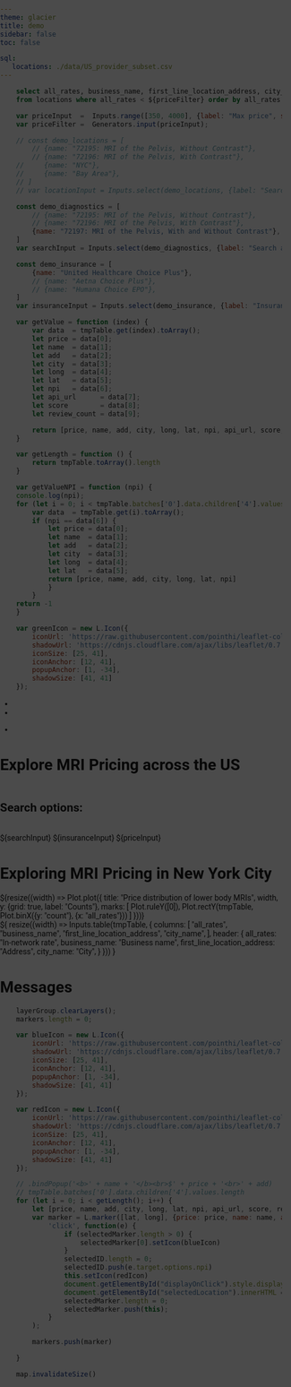 ```yaml
---
theme: glacier
title: demo
sidebar: false
toc: false

sql:
   locations: ./data/US_provider_subset.csv
---
```


<!-- ```sql id=tmpTable
    select all_rates, business_name, first_line_location_address, city_name, longitude, latitude, npi, api_url, score,review_count, map_area
    from locations where all_rates < ${priceFilter} order by all_rates desc
``` -->

```sql id=tmpTable
    select all_rates, business_name, first_line_location_address, city_name, longitude, latitude, npi
    from locations where all_rates < ${priceFilter} order by all_rates desc
```

```js
    var priceInput  =  Inputs.range([350, 4000], {label: "Max price", step: 25, });
    var priceFilter =  Generators.input(priceInput);
```

```js
    // const demo_locations = [  
        // {name: "72195: MRI of the Pelvis, Without Contrast"},
        // {name: "72196: MRI of the Pelvis, With Contrast"},
    //     {name: "NYC"},
    //     {name: "Bay Area"},
    // ]
    // var locationInput = Inputs.select(demo_locations, {label: "Search across locations...", format: x => x.name, value: demo_locations.find(t => t.name === "NYC")})
```

<!-- ```js
    var searchInput = Inputs.search(tmpTable, {placeholder: "Search for diagnostic tests..."});
``` -->

```js
    const demo_diagnostics = [  
        // {name: "72195: MRI of the Pelvis, Without Contrast"},
        // {name: "72196: MRI of the Pelvis, With Contrast"},
        {name: "72197: MRI of the Pelvis, With and Without Contrast"},
    ]
    var searchInput = Inputs.select(demo_diagnostics, {label: "Search across diagnostic tests...", format: x => x.name, value: demo_diagnostics.find(t => t.name === "72197: MRI of the Pelvis, With and Without Contrast")})
```

```js
    const demo_insurance = [  
        {name: "United Healthcare Choice Plus"},
        // {name: "Aetna Choice Plus"},
        // {name: "Humana Choice EPO"},
    ]
    var insuranceInput = Inputs.select(demo_insurance, {label: "Insurance Plan", format: x => x.name, value: demo_insurance.find(t => t.name === "United Healthcare Choice Plus")})
```

```js
    var getValue = function (index) {
        var data  = tmpTable.get(index).toArray();
        let price = data[0];
        let name  = data[1];
        let add   = data[2];
        let city  = data[3];
        let long  = data[4];
        let lat   = data[5];
        let npi   = data[6];
        let api_url      = data[7];
        let score        = data[8];
        let review_count = data[9];

        return [price, name, add, city, long, lat, npi, api_url, score, review_count]
    } 
```


```js
    var getLength = function () {
        return tmpTable.toArray().length
    }
```

```js
    var getValueNPI = function (npi) {
    console.log(npi);
    for (let i = 0; i < tmpTable.batches['0'].data.children['4'].values.length; i++) {
        var data  = tmpTable.get(i).toArray();
        if (npi == data[6]) {
            let price = data[0];
            let name  = data[1];
            let add   = data[2];
            let city  = data[3];
            let long  = data[4];
            let lat   = data[5];
            return [price, name, add, city, long, lat, npi]
            }
        }
    return -1
    }
```

```js
    var greenIcon = new L.Icon({
        iconUrl: 'https://raw.githubusercontent.com/pointhi/leaflet-color-markers/master/img/marker-icon-2x-green.png',
        shadowUrl: 'https://cdnjs.cloudflare.com/ajax/libs/leaflet/0.7.7/images/marker-shadow.png',
        iconSize: [25, 41],
        iconAnchor: [12, 41],
        popupAnchor: [1, -34],
        shadowSize: [41, 41]
    });
```

<!DOCTYPE html>
<head>
    <title>NYC MRI Pricing Example</title>
    <meta name="viewport" content="width=device-width, initial-scale=1.0, maximum-scale=1.0, user-scalable=no">
    <link href="https://maxcdn.bootstrapcdn.com/font-awesome/4.1.0/css/font-awesome.min.css" rel="stylesheet">
    <link rel="stylesheet" href="https://unpkg.com/leaflet@1.6.0/dist/leaflet.css"
        crossorigin=""/>
    <link href="https://fonts.googleapis.com/css2?family=Inter:wght@400;500;700&display=swap" rel="stylesheet">
    <link rel="stylesheet" href="https://cdnjs.cloudflare.com/ajax/libs/font-awesome/5.15.4/css/all.min.css">
    <link rel="stylesheet" href="components/leaflet-sidebar.css" />
    <style>
        body {
            padding: 0;
            margin: 0;
        }
        html, body, #map {
            height: 100%;
            font-family: 'Roboto', sans-serif;
            /* font: 10pt "Helvetica Neue", Arial, Helvetica, sans-serif; */
        }
        .lorem {
            font-style: italic;
            text-align: justify;
            color: #AAA;
        }
        .full_map {
            position: fixed;
            width: 100%;
            height: 100%;
            left: 0;
            top: 0;
            background: rgba(0,0,0,0.7);
            z-index: 10;
        }
        .card-custom {
            border-radius: 8px;
            box-shadow: 0 4px 8px rgba(0, 0, 0, 0.1);
            background-color: #fff;
            padding: 16px;
            display: flex;
            align-items: flex-start;
            position: relative;
        }
        .card-content {
            flex: 1;
            padding-right: 16px;
        }
        .business-name {
            font-size: 18px;
            font-weight: 700; /* Bold */
            margin-bottom: 8px;
        }
        .address {
            font-size: 14px;
            color: #666;
            margin-bottom: 8px;
        }
        .price {
            font-size: 18px;
            font-weight: 450; /* Medium */
            color: #2196F3;
            /* margin-top: auto;
            position: absolute;
            bottom: 69px;
            left: 260px; */
        }
        .phone {
            font-size: 14px;
            font-weight: 700;
            margin-bottom: 8 px;
        }
        .review {
            font-size: 14px;
            font-weight: 700;
            margin-bottom: 8 px;
        }
    </style>
</head>
<body>
<div id="sidebar" class="leaflet-sidebar collapsed">
    <!-- nav tabs -->
    <div class="leaflet-sidebar-tabs">
        <!-- top aligned tabs -->
        <ul role="tablist">
            <li><a href="#home" role="tab"><i class="fa fa-bars active"></i></a></li>
            <li><a href="#autopan" role="tab"><i class="fa fa-arrows"></i></a></li>
        </ul>
        <!-- bottom aligned tabs -->
        <ul role="tablist">
            <li><a href="https://github.com/nickpeihl/leaflet-sidebar-v2"><i class="fa fa-github"></i></a></li>
        </ul>
    </div>
    <!-- panel content -->
    <div class="leaflet-sidebar-content">
        <div class="leaflet-sidebar-pane" id="home">
        <h1 class="leaflet-sidebar-header">
            Explore MRI Pricing across the US
            <span class="leaflet-sidebar-close"><i class="fa fa-caret-left"></i></span>
        </h1>
            <div class="card" id="searchOptions" style="display: flex; flex-direction: column; gap: 1rem;">
                <h2>Search options:</h2>
                ${searchInput}
                ${insuranceInput}
                ${priceInput}
            </div>
            <div class="card" id="displayOnClick" style="display: none; flex-direction: column; gap: 1rem;">
                <h2 id="selectedLocation"></h2>
            </div>
            <!-- 
            <div class="card" id="doctorCard0" onmouseenter="showMarkerFunction()" style="display: flex; flex-direction: column; gap: 1rem;">
                <h2>${getValue(0)}</h2>
            </div>            
            <div class="card" id="doctorCard1" style="display: flex; flex-direction: column; gap: 1rem;">
                <h2>${getValue(1)}</h2>
            </div>
            <div class="card" id="doctorCard2" style="display: flex; flex-direction: column; gap: 1rem;">
                <h2>${getValue(2)}</h2>
            </div>
            <div class="card" id="doctorCard3" style="display: flex; flex-direction: column; gap: 1rem;">
                <h2>${getValue(3)}</h2>
            </div>
            -->
        </div>
        <div class="leaflet-sidebar-pane" id="autopan">
            <h1 class="leaflet-sidebar-header">
                Exploring MRI Pricing in New York City
                <span class="leaflet-sidebar-close"><i class="fa fa-caret-left"></i></span>
            </h1>
            <div class="card" id="histogram" style="display: flex; flex-direction: column; gap: 1rem;">
                ${resize((width) => Plot.plot({
                    title: "Price distribution of lower body MRIs",
                    width,
                    y: {grid: true, label: "Counts"},
                    marks: [
                        Plot.ruleY([0]),
                        Plot.rectY(tmpTable, Plot.binX({y: "count"}, {x: "all_rates"}))
                    ]
                    }))}
            </div>
            <div class="card" id="table">${
                resize((width) => Inputs.table(tmpTable, {
                columns: [
                    "all_rates",
                    "business_name",
                    "first_line_location_address",
                    "city_name",
                ],
                header: {
                    all_rates: "In-network rate",
                    business_name: "Business name",
                    first_line_location_address: "Address",
                    city_name: "City",
                }
                }))
            }</div>
            </div>
    </div>
        </div>
        <div class="leaflet-sidebar-pane" id="messages">
            <h1 class="leaflet-sidebar-header">Messages<span class="leaflet-sidebar-close"><i class="fa fa-caret-left"></i></span></h1>
        </div>
    </div>
</div>
<div id="map" class = "full_map"></div>
<script src="https://unpkg.com/leaflet@1.6.0/dist/leaflet.js"
    crossorigin=""></script>
<script src="components/leaflet-sidebar.js"></script>
<script>
    // standard leaflet map setup
    var map = L.map('map');
    var layerGroup = L.layerGroup().addTo(map);
    var markers = [];
    var selectedID = [];
    var selectedMarker = [];
    map.setView([40.744, -73.975], 13);
    map.invalidateSize()
    L.tileLayer('https://{s}.tile.openstreetmap.org/{z}/{x}/{y}.png', {
        maxZoom: 18,
        attribution: 'Map data &copy; OpenStreetMap contributors'
    }).addTo(map);
    // L.marker([40.744, -73.975]).addTo(layerGroup);
    // create the sidebar instance and add it to the map
    var sidebar = L.control.sidebar({ container: 'sidebar' })
        .addTo(map)
        .open('home');
    // add panels dynamically to the sidebar
    sidebar
        .addPanel({
            id:   'js-api',
            tab:  '<i class="fa fa-gear"></i>',
            title: 'JS API',
            pane: '<p>The Javascript API allows to dynamically create or modify the panel state.<p/><p><button onclick="sidebar.enablePanel(\'mail\')">enable mails panel</button><button onclick="sidebar.disablePanel(\'mail\')">disable mails panel</button></p><p><button onclick="addUser()">add user</button></b>',
        })
        // add a tab with a click callback, initially disabled
        .addPanel({
            id:   'mail',
            tab:  '<i class="fa fa-envelope"></i>',
            title: 'Messages',
            button: function() { alert('opened via JS callback') },
            disabled: true,
        })
    // be notified when a panel is opened
    sidebar.on('content', function (ev) {
        switch (ev.id) {
            case 'autopan':
            sidebar.options.autopan = true;
            break;
            default:
            sidebar.options.autopan = false;
        }
    });
    var userid = 0
    function addUser() {
        sidebar.addPanel({
            id:   'user' + userid++,
            tab:  '<i class="fa fa-user"></i>',
            title: 'User Profile ' + userid,
            pane: '<p>user ipsum dolor sit amet</p>',
        });
    }
</script>

<script>
    var showMarkerFunction = function(npi) {
        console.log('gottohere')
        for (var i in markers) {
            var markerID = markers[i].options.npi;
            if (markerID == npi) {
                markers[i].openPopup();
            }
        }
        return 0
    }
</script>

```js
    layerGroup.clearLayers();
    markers.length = 0;

    var blueIcon = new L.Icon({
        iconUrl: 'https://raw.githubusercontent.com/pointhi/leaflet-color-markers/master/img/marker-icon-2x-blue.png',
        shadowUrl: 'https://cdnjs.cloudflare.com/ajax/libs/leaflet/0.7.7/images/marker-shadow.png',
        iconSize: [25, 41],
        iconAnchor: [12, 41],
        popupAnchor: [1, -34],
        shadowSize: [41, 41]
    });

    var redIcon = new L.Icon({
        iconUrl: 'https://raw.githubusercontent.com/pointhi/leaflet-color-markers/master/img/marker-icon-2x-red.png',
        shadowUrl: 'https://cdnjs.cloudflare.com/ajax/libs/leaflet/0.7.7/images/marker-shadow.png',
        iconSize: [25, 41],
        iconAnchor: [12, 41],
        popupAnchor: [1, -34],
        shadowSize: [41, 41]
    });

    // .bindPopup('<b>' + name + '</b><br>$' + price + '<br>' + add)
    // tmpTable.batches['0'].data.children['4'].values.length
    for (let i = 0; i < getLength(); i++) {
        let [price, name, add, city, long, lat, npi, api_url, score, review_count]  = getValue(i);
        var marker = L.marker([lat, long], {price: price, name: name, add: add, city: city, npi: npi, api_url: api_url, score: score, review_count: review_count}).addTo(layerGroup).on(
            'click', function(e) {
                if (selectedMarker.length > 0) {
                    selectedMarker[0].setIcon(blueIcon)
                }   
                selectedID.length = 0;
                selectedID.push(e.target.options.npi)
                this.setIcon(redIcon)
                document.getElementById("displayOnClick").style.display = "flex";
                document.getElementById("selectedLocation").innerHTML = '<div class="card-custom"><div class="card-content">' + '<div class="business-name">' + e.target.options.name + '</div>' + '<div class="address">' + e.target.options.add + ', ' + e.target.options.city + '</div>' + '</div>' +  '<div class="price">$' + e.target.options.price + '</div>' + '</div>'
                selectedMarker.length = 0;
                selectedMarker.push(this);
            }
        );

        markers.push(marker)

    }

    map.invalidateSize()
```
</body>

<!-- + '<div class="review">' + '<a href="google.com' + '">3.0' + '</a>' + '</div>'  -->